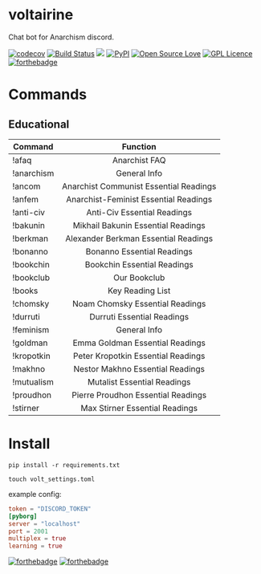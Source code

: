 # voltairine
Chat bot for Anarchism discord.

[![codecov](https://codecov.io/gh/gooseberrycollective/voltairine/branch/master/graph/badge.svg)](https://codecov.io/gh/gooseberrycollective/voltairine)
[![Build Status](https://travis-ci.org/gooseberrycollective/voltairine.svg?branch=master)](https://travis-ci.org/gooseberrycollective/voltairine)
![](https://reposs.herokuapp.com/?path=gooseberrycollective/voltairine)
[![PyPI](https://img.shields.io/pypi/pyversions/Django.svg)]()
[![Open Source Love](https://badges.frapsoft.com/os/v1/open-source.svg?v=103)](https://github.com/ellerbrock/open-source-badges/)
[![GPL Licence](https://badges.frapsoft.com/os/gpl/gpl.svg?v=103)](https://opensource.org/licenses/GPL-3.0/)
[![forthebadge](http://forthebadge.com/images/badges/gluten-free.svg)](http://forthebadge.com)


# Commands

## Educational

| Command        | Function           |
| ------------- |:-------------:|
| !afaq         | Anarchist FAQ |
| !anarchism    | General Info      |
| !ancom        | Anarchist Communist Essential Readings      |
| !anfem        | Anarchist-Feminist Essential Readings      |
| !anti-civ     | Anti-Civ Essential Readings      |
| !bakunin      | Mikhail Bakunin Essential Readings      |
| !berkman      | Alexander Berkman Essential Readings       |
| !bonanno      | Bonanno Essential Readings      |
| !bookchin     | Bookchin Essential Readings      |
| !bookclub     | Our Bookclub      |
| !books        | Key Reading List      |
| !chomsky      | Noam Chomsky Essential Readings      |
| !durruti      | Durruti Essential Readings      |
| !feminism     | General Info      |
| !goldman      | Emma Goldman Essential Readings      |
| !kropotkin    | Peter Kropotkin Essential Readings      |
| !makhno       | Nestor Makhno Essential Readings      |
| !mutualism    | Mutalist Essential Readings      |
| !proudhon     | Pierre Proudhon Essential Readings      |
| !stirner      | Max Stirner Essential Readings      |

# Install

`pip install -r requirements.txt`

`touch volt_settings.toml`

example config:
```toml
token = "DISCORD_TOKEN"
[pyborg]
server = "localhost"
port = 2001
multiplex = true
learning = true
```

[![forthebadge](http://forthebadge.com/images/badges/built-with-resentment.svg)](http://forthebadge.com)
[![forthebadge](http://forthebadge.com/images/badges/made-with-python.svg)](http://forthebadge.com)
